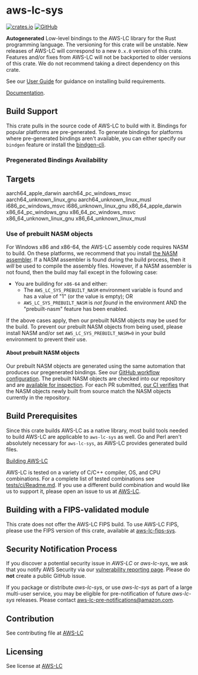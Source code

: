 # aws-lc-sys

[![crates.io](https://img.shields.io/crates/v/aws-lc-sys.svg)](https://crates.io/crates/aws-lc-sys)
[![GitHub](https://img.shields.io/badge/GitHub-aws%2Faws--lc--rs-blue)](https://github.com/aws/aws-lc-rs)

**Autogenerated** Low-level bindings to the AWS-LC library for the Rust programming language. The versioning for this
crate will be unstable.
New releases of AWS-LC will correspond to a new `0.x.0` version of this crate. Features and/or fixes from AWS-LC
will not be backported to older versions of this crate. We do not recommend taking a direct dependency on this crate.

See our [User Guide](https://aws.github.io/aws-lc-rs/) for guidance on installing build requirements.

[Documentation](https://github.com/aws/aws-lc).

## Build Support

This crate pulls in the source code of AWS-LC to build with it. Bindings for popular platforms are pre-generated.
To generate bindings for platforms where pre-generated bindings aren't available, you can either specify our `bindgen`
feature or install the [bindgen-cli](https://crates.io/crates/bindgen-cli).

### Pregenerated Bindings Availability

Targets
-------------
aarch64_apple_darwin
aarch64_pc_windows_msvc
aarch64_unknown_linux_gnu
aarch64_unknown_linux_musl
i686_pc_windows_msvc
i686_unknown_linux_gnu
x86_64_apple_darwin
x86_64_pc_windows_gnu
x86_64_pc_windows_msvc
x86_64_unknown_linux_gnu
x86_64_unknown_linux_musl

### Use of prebuilt NASM objects

For Windows x86 and x86-64, the AWS-LC assembly code requires NASM to build. On these platforms,
we recommend that you install [the NASM assembler](https://www.nasm.us/). If a NASM assembler is
found during the build process, then it *will* be used to compile the assembly files. However,
if a NASM assembler is not found, then the build may fail except in the following case:

* You are building for `x86-64` and either:
    * The `AWS_LC_SYS_PREBUILT_NASM` environment variable is found and has a value of "1" (or the value is empty); OR
    * `AWS_LC_SYS_PREBUILT_NASM` is *not found* in the environment AND the "prebuilt-nasm" feature has been enabled.

If the above cases apply, then our prebuilt NASM objects may be used for the build. To prevent our prebuilt NASM
objects from being used, please install NASM and/or set `AWS_LC_SYS_PREBUILT_NASM=0` in your build environment to
prevent their use.

#### About prebuilt NASM objects

Our prebuilt NASM objects are generated using the same automation that produces our pregenerated bindings. See our
[GitHub workflow configuration](https://github.com/aws/aws-lc-rs/blob/main/.github/workflows/sys-bindings-generator.yml).
The prebuilt NASM objects are checked into our repository
and are [available for inspection](https://github.com/aws/aws-lc-rs/tree/main/aws-lc-sys/builder/prebuilt-nasm).
For each PR submitted,
[our CI verifies](https://github.com/aws/aws-lc-rs/blob/8fb6869fc7bde92529a5cca40cf79513820984f7/.github/workflows/tests.yml#L209-L241)
that the NASM objects newly built from source match the NASM objects currently in the repository.

## Build Prerequisites

Since this crate builds AWS-LC as a native library, most build tools needed to build AWS-LC are applicable
to `aws-lc-sys` as well. Go and Perl aren't absolutely necessary for `aws-lc-sys`, as AWS-LC provides generated build
files.

[Building AWS-LC](https://github.com/aws/aws-lc/blob/main/BUILDING.md)

AWS-LC is tested on a variety of C/C++ compiler, OS, and CPU combinations. For a complete list of tested combinations
see [tests/ci/Readme.md](https://github.com/aws/aws-lc/tree/main/tests/ci#unit-tests). If you use a different build
combination and would like us to support it, please open an issue to us
at [AWS-LC](https://github.com/aws/aws-lc/issues/new?assignees=&labels=&template=build-issue.md&title=).

## Building with a FIPS-validated module

This crate does not offer the AWS-LC FIPS build. To use AWS-LC FIPS, please use the FIPS version of this crate,
available at [aws-lc-fips-sys](https://crates.io/crates/aws-lc-fips-sys).

## Security Notification Process

If you discover a potential security issue in *AWS-LC* or *aws-lc-sys*, we ask that you notify AWS
Security via our
[vulnerability reporting page](https://aws.amazon.com/security/vulnerability-reporting/).
Please do **not** create a public GitHub issue.

If you package or distribute *aws-lc-sys*, or use *aws-lc-sys* as part of a large multi-user service,
you may be eligible for pre-notification of future *aws-lc-sys* releases.
Please contact aws-lc-pre-notifications@amazon.com.

## Contribution

See contributing file at [AWS-LC](https://github.com/aws/aws-lc/blob/main/CONTRIBUTING.md)

## Licensing

See license at [AWS-LC](https://github.com/aws/aws-lc/blob/main/LICENSE)

